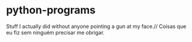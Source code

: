 # python-programs
Stuff I actually did without anyone pointing a gun at my face.//
Coisas que eu fiz sem ninguém precisar me obrigar.
